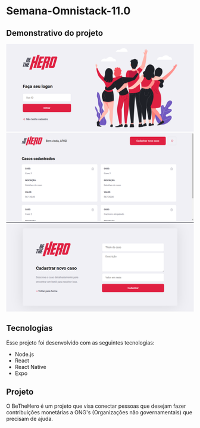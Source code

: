 # Semana-Omnistack-11.0

## Demonstrativo do projeto
<img src="frontend/src/assets/img_01.png">
<img src="frontend/src/assets/img_02.png">
<img src="frontend/src/assets/img_03.png">

## Tecnologias
Esse projeto foi desenvolvido com as seguintes tecnologias:
- Node.js
- React
- React Native
- Expo

## Projeto
O BeTheHero é um projeto que visa conectar pessoas que desejam fazer contribuições monetárias a ONG's (Organizações não governamentais) que precisam de ajuda.

